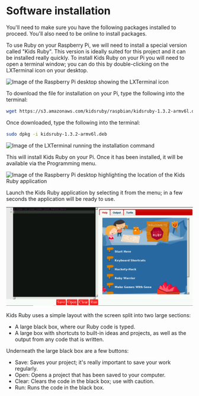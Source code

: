 # Software installation

You'll need to make sure you have the following packages installed to proceed. You'll also need to be online to install packages.

To use Ruby on your Raspberry Pi, we will need to install a special version called "Kids Ruby". This version is ideally suited for this project and it can be installed really quickly. To install Kids Ruby on your Pi you will need to open a terminal window; you can do this by double-clicking on the LXTerminal icon on your desktop.

![Image of the Raspberry Pi desktop showing the LXTerminal icon](images/LX.png)

To download the file for installation on your Pi, type the following into the terminal:

```Bash
wget https://s3.amazonaws.com/kidsruby/raspbian/kidsruby-1.3.2-armv6l.deb
```

Once downloaded, type the following into the terminal:

```Bash
sudo dpkg -i kidsruby-1.3.2-armv6l.deb
```

![Image of the LXTerminal running the installation command](images/1.png)

This will install Kids Ruby on your Pi. Once it has been installed, it will be available via the Programming menu.

![Image of the Raspberry Pi desktop highlighting the location of the Kids Ruby application](images/3.png)

Launch the Kids Ruby application by selecting it from the menu; in a few seconds the application will be ready to use.

![Image of Kids Ruby ready to use](images/4.png)

Kids Ruby uses a simple layout with the screen split into two large sections:

- A large black box, where our Ruby code is typed.
- A large box with shortcuts to built-in ideas and projects, as well as the output from any code that is written.

Underneath the large black box are a few buttons:

- Save: Saves your project; it's really important to save your work regularly.
- Open: Opens a project that has been saved to your computer.
- Clear: Clears the code in the black box; use with caution.
- Run: Runs the code in the black box.
